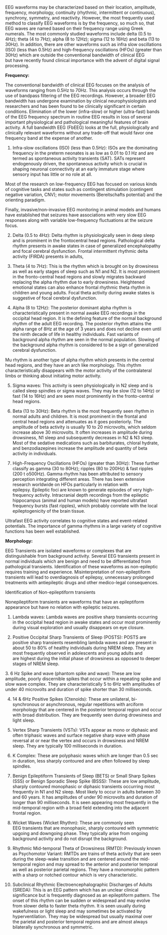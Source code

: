 EEG waveforms may be characterized based on their location, amplitude, frequency, morphology, continuity (rhythmic, intermittent or continuous), synchrony, symmetry, and reactivity. However, the most frequently used method to classify EEG waveforms is by the frequency, so much so, that EEG waves are named based on their frequency range using Greek numerals. The most commonly studied waveforms include delta (0.5 to 4Hz); theta (4 to 7Hz); alpha (8 to 12Hz); sigma (12 to 16Hz) and beta (13 to 30Hz). In addition, there are other waveforms such as infra slow oscillations (ISO) (less than 0.5Hz) and high-frequency oscillations (HFOs) (greater than 30Hz) which are outside the conventional bandwidth of clinical EEG but have recently found clinical importance with the advent of digital signal processing.

**Frequency:**

The conventional bandwidth of clinical EEG focuses on the analysis of waveforms ranging from 0.5Hz to 70Hz. This analysis occurs through the use of bandpass filtering of the EEG recordings. However, a broader EEG bandwidth has undergone examination by clinical neurophysiologists and researchers and has been found to be clinically significant in certain conditions. Elimination of the lower (infra-slow) or higher (ultra-fast) bands of the EEG frequency spectrum in routine EEG results in loss of several important physiological and pathological meaningful features of brain activity. A full bandwidth EEG (FbEEG) looks at the full, physiologically and clinically relevant waveforms without any trade-off that would favor one frequency band at the expense of another.

1. Infra-slow oscillations (ISO) (less than 0.5Hz): ISOs are the dominating frequency in the preterm neonates is as low as 0.01 to 0.1 Hz and are termed as spontaneous activity transients (SAT). SATs represent endogenously driven, the spontaneous activity which is crucial in shaping neuronal connectivity at an early immature stage where sensory input has little or no role at all.

Most of the research on low-frequency EEG has focused on various kinds of cognitive tasks and states such as contingent stimulation (contingent negative variation, CNV); motor movements (Bereitschafts potential) and the orienting paradigm.

Finally, invasive/non-invasive EEG monitoring in animal models and humans have established that seizures have associations with very slow EEG responses along with variable low-frequency fluctuations at the seizure focus.

2. Delta (0.5 to 4Hz): Delta rhythm is physiologically seen in deep sleep and is prominent in the frontocentral head regions. Pathological delta rhythm presents in awake states in case of generalized encephalopathy and focal cerebral dysfunction. Frontal intermittent rhythmic delta activity (FIRDA) presents in adults,

3. Theta (4 to 7Hz): This is the rhythm which is brought on by drowsiness as well as early stages of sleep such as N1 and N2. It is most prominent in the fronto-central head regions and slowly migrates backward replacing the alpha rhythm due to early drowsiness. Heightened emotional states can also enhance frontal rhythmic theta rhythm in children and young adults. Focal theta activity during awake states is suggestive of focal cerebral dysfunction.

4. Alpha (8 to 12Hz): The posterior dominant alpha rhythm is characteristically present in normal awake EEG recordings in the occipital head region. It is the defining feature of the normal background rhythm of the adult EEG recording. The posterior rhythm attains the alpha range of 8Hz at the age of 3 years and does not decline even until the ninth decade of life in healthy individuals. Fast variants of background alpha rhythm are seen in the normal population. Slowing of the background alpha rhythm is considered to be a sign of generalized cerebral dysfunction.

Mu rhythm is another type of alpha rhythm which presents in the central head regions, and they have an arch like morphology. This rhythm characteristically disappears with the motor activity of the contralateral limbs or thinking about initiating motor activity.

5. Sigma waves: This activity is seen physiologically in N2 sleep and is called sleep spindles or sigma waves. They may be slow (12 to 14Hz) or fast (14 to 16Hz) and are seen most prominently in the fronto-central head regions.

6. Beta (13 to 30Hz): Beta rhythm is the most frequently seen rhythm in normal adults and children. It is most prominent in the frontal and central head regions and attenuates as it goes posteriorly. The amplitude of beta activity is usually 10 to 20 microvolts, which seldom increase above 30 microvolts. It often increases in amplitude during drowsiness, N1 sleep and subsequently decreases in N2 & N3 sleep. Most of the sedative medications such as barbiturates, chloral hydrate, and benzodiazepines increase the amplitude and quantity of beta activity in individuals.

7. High-Frequency Oscillations (HFOs) (greater than 30Hz): These further classify as gamma (30 to 80Hz); ripples (80 to 200Hz) & fast ripples (200 t o500Hz). Gamma rhythm has been attributed to sensory perception integrating different areas. There has been extensive research worldwide on HFOs particularly in relation with epilepsy. Epileptic foci are known to generate episodes of very high-frequency activity. Intracranial depth recordings from the epileptic hippocampus (animal and human models) have reported ultrafast frequency bursts (fast ripples), which probably correlate with the local epileptogenicity of the brain tissue.

Ultrafast EEG activity correlates to cognitive states and event-related potentials. The importance of gamma rhythms in a large variety of cognitive functions has been well established.

**Morphology:**

EEG Transients are isolated waveforms or complexes that are distinguishable from background activity. Several EEG transients present in normal individuals which are benign and need to be differentiated from pathological transients. Identification of these waveforms as non-epileptic requires training and experience. Misinterpretation of non-epileptiform transients will lead to overdiagnosis of epilepsy, unnecessary prolonged treatments with antiepileptic drugs and other medico-legal consequences.

Identification of Non-epileptiform transients

Nonepileptiform transients are waveforms that have an epileptiform appearance but have no relation with epileptic seizures.

1. Lambda waves: Lambda waves are positive sharp transients occurring in the occipital head region in awake states and occur most prominently during visual exploration and usually disappears on eye closure.

2. Positive Occipital Sharp Transients of Sleep (POSTS): POSTS are positive sharp transients resembling lambda waves and are present in about 50 to 80% of healthy individuals during NREM sleep. They are most frequently observed in adolescents and young adults and are highest during the initial phase of drowsiness as opposed to deeper stages of NREM sleep.

3. 6 Hz Spike and wave (phantom spike and wave): These are low amplitude, poorly discernible spikes that occur within a repeating spike and slow wave complex. They are characteristically 5 to 6Hz with amplitudes of under 40 microvolts and duration of spike shorter than 30 milliseconds.

4. 14 & 6Hz Positive Spikes (Ctenoids): These are unilateral, bi-synchronous or asynchronous, regular repetitions with arciform morphology that are centered in the posterior temporal region and occur with broad distribution. They are frequently seen during drowsiness and light sleep.

5. Vertex Sharp Transients (VSTs): VSTs appear as mono or diphasic and often triphasic waves and surface negative sharp wave with phase reversal at or near the vertex and occurs in drowsiness and NREM sleep. They are typically 100 milliseconds in duration.

6. K Complex: These are polyphasic waves which are longer than 0.5 sec in duration, less sharply contoured and are often followed by sleep spindles.

7. Benign Epileptiform Transients of Sleep (BETS) or Small Sharp Spikes (SSS) or Benign Sporadic Sleep Spike (BSSS): These are low amplitude, sharply contoured monophasic or diphasic transients occurring most frequently in N1 and N2 sleep. Most likely to occur in adults between 30 and 60 years. It has amplitudes of under 90 microvolts and duration of longer than 90 milliseconds. It is seen appearing most frequently in the mid-temporal region with a broad field extending into the adjacent frontal region.

8. Wicket Waves (Wicket Rhythm): These are commonly seen EEG transients that are monophasic, sharply contoured with symmetric upgoing and downgoing phase. They typically arise from ongoing background activity and do not disrupt the background.

9. Rhythmic Mid-temporal Theta of Drowsiness (RMTD): Previously known as Psychomotor Variant: RMTDs are trains of theta activity that are seen during the sleep-wake transition and are centered around the mid-temporal region and may spread to the anterior and posterior temporal as well as posterior parietal regions. They have a monomorphic pattern with a sharp or notched contour which is very characteristic.

10. Subclinical Rhythmic Electroencephalographic Discharges of Adults (SREDA): This is an EEG pattern which has an unclear clinical significance but is frequently diagnosed as an epileptiform pattern. The onset of this rhythm can be sudden or widespread and may evolve from slower delta to faster theta rhythm. It is seen usually during wakefulness or light sleep and may sometimes be activated by hyperventilation. They may be widespread but usually maximal over the parietal and posterior temporal regions and are almost always bilaterally synchronous and symmetric.